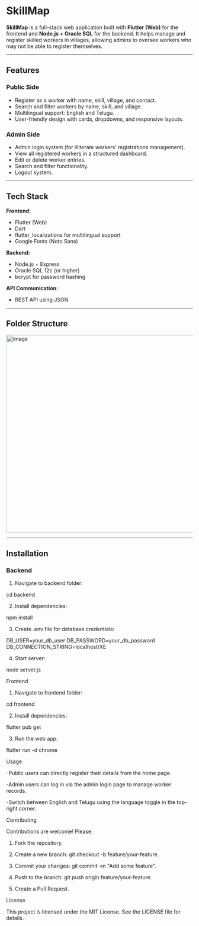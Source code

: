 # SkillMap

**SkillMap** is a full-stack web application built with **Flutter (Web)** for the frontend and **Node.js + Oracle SQL** for the backend. It helps manage and register skilled workers in villages, allowing admins to oversee workers who may not be able to register themselves.

---

## Features

### Public Side
- Register as a worker with name, skill, village, and contact.
- Search and filter workers by name, skill, and village.
- Multilingual support: English and Telugu.
- User-friendly design with cards, dropdowns, and responsive layouts.

### Admin Side
- Admin login system (for illiterate workers’ registrations management).
- View all registered workers in a structured dashboard.
- Edit or delete worker entries.
- Search and filter functionality.
- Logout system.

---

## Tech Stack

**Frontend:**  
- Flutter (Web)  
- Dart  
- flutter_localizations for multilingual support  
- Google Fonts (Noto Sans)

**Backend:**  
- Node.js + Express  
- Oracle SQL 12c (or higher)  
- bcrypt for password hashing  

**API Communication:**  
- REST API using JSON  

---

## Folder Structure

<img width="553" height="534" alt="image" src="https://github.com/user-attachments/assets/8bce404d-fe29-44b7-b361-fb753fa60623" />

---

## Installation

### Backend
1. Navigate to backend folder:

cd backend

2. Install dependencies:

npm install

3. Create .env file for database credentials:

DB_USER=your_db_user
DB_PASSWORD=your_db_password
DB_CONNECTION_STRING=localhost/XE

4. Start server:

node server.js

Frontend

1. Navigate to frontend folder:

cd frontend

2. Install dependencies:

flutter pub get

3. Run the web app:

flutter run -d chrome

Usage

-Public users can directly register their details from the home page.

-Admin users can log in via the admin login page to manage worker records.

-Switch between English and Telugu using the language toggle in the top-right corner.

Contributing

Contributions are welcome! Please:

1. Fork the repository.

2. Create a new branch: git checkout -b feature/your-feature.

3. Commit your changes: git commit -m "Add some feature".

4. Push to the branch: git push origin feature/your-feature.

5. Create a Pull Request.

License

This project is licensed under the MIT License. See the LICENSE file for details.
